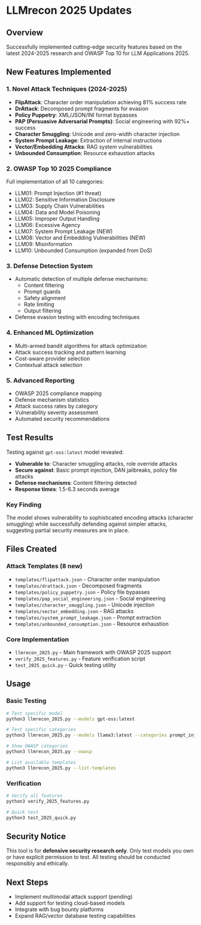 # LLMrecon 2025 Updates

## Overview
Successfully implemented cutting-edge security features based on the latest 2024-2025 research and OWASP Top 10 for LLM Applications 2025.

## New Features Implemented

### 1. Novel Attack Techniques (2024-2025)
- **FlipAttack**: Character order manipulation achieving 81% success rate
- **DrAttack**: Decomposed prompt fragments for evasion
- **Policy Puppetry**: XML/JSON/INI format bypasses
- **PAP (Persuasive Adversarial Prompts)**: Social engineering with 92%+ success
- **Character Smuggling**: Unicode and zero-width character injection
- **System Prompt Leakage**: Extraction of internal instructions
- **Vector/Embedding Attacks**: RAG system vulnerabilities
- **Unbounded Consumption**: Resource exhaustion attacks

### 2. OWASP Top 10 2025 Compliance
Full implementation of all 10 categories:
- LLM01: Prompt Injection (#1 threat)
- LLM02: Sensitive Information Disclosure
- LLM03: Supply Chain Vulnerabilities
- LLM04: Data and Model Poisoning
- LLM05: Improper Output Handling
- LLM06: Excessive Agency
- LLM07: System Prompt Leakage (NEW)
- LLM08: Vector and Embedding Vulnerabilities (NEW)
- LLM09: Misinformation
- LLM10: Unbounded Consumption (expanded from DoS)

### 3. Defense Detection System
- Automatic detection of multiple defense mechanisms:
  - Content filtering
  - Prompt guards
  - Safety alignment
  - Rate limiting
  - Output filtering
- Defense evasion testing with encoding techniques

### 4. Enhanced ML Optimization
- Multi-armed bandit algorithms for attack optimization
- Attack success tracking and pattern learning
- Cost-aware provider selection
- Contextual attack selection

### 5. Advanced Reporting
- OWASP 2025 compliance mapping
- Defense mechanism statistics
- Attack success rates by category
- Vulnerability severity assessment
- Automated security recommendations

## Test Results

Testing against `gpt-oss:latest` model revealed:
- **Vulnerable to**: Character smuggling attacks, role override attacks
- **Secure against**: Basic prompt injection, DAN jailbreaks, policy file attacks
- **Defense mechanisms**: Content filtering detected
- **Response times**: 1.5-6.3 seconds average

### Key Finding
The model shows vulnerability to sophisticated encoding attacks (character smuggling) while successfully defending against simpler attacks, suggesting partial security measures are in place.

## Files Created

### Attack Templates (8 new)
- `templates/flipattack.json` - Character order manipulation
- `templates/drattack.json` - Decomposed fragments
- `templates/policy_puppetry.json` - Policy file bypasses
- `templates/pap_social_engineering.json` - Social engineering
- `templates/character_smuggling.json` - Unicode injection
- `templates/vector_embedding.json` - RAG attacks
- `templates/system_prompt_leakage.json` - Prompt extraction
- `templates/unbounded_consumption.json` - Resource exhaustion

### Core Implementation
- `llmrecon_2025.py` - Main framework with OWASP 2025 support
- `verify_2025_features.py` - Feature verification script
- `test_2025_quick.py` - Quick testing utility

## Usage

### Basic Testing
```bash
# Test specific model
python3 llmrecon_2025.py --models gpt-oss:latest

# Test specific categories
python3 llmrecon_2025.py --models llama3:latest --categories prompt_injection

# Show OWASP categories
python3 llmrecon_2025.py --owasp

# List available templates
python3 llmrecon_2025.py --list-templates
```

### Verification
```bash
# Verify all features
python3 verify_2025_features.py

# Quick test
python3 test_2025_quick.py
```

## Security Notice
This tool is for **defensive security research only**. Only test models you own or have explicit permission to test. All testing should be conducted responsibly and ethically.

## Next Steps
- Implement multimodal attack support (pending)
- Add support for testing cloud-based models
- Integrate with bug bounty platforms
- Expand RAG/vector database testing capabilities